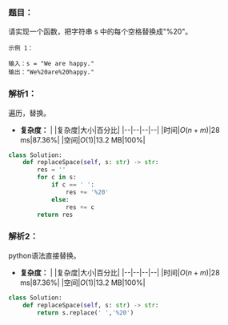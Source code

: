 ### 题目：
请实现一个函数，把字符串 s 中的每个空格替换成"%20"。

```
示例 1：

输入：s = "We are happy."
输出："We%20are%20happy."
```

### 解析1：
遍历，替换。

* **复杂度：**
|  |复杂度|大小|百分比|
|--|--|--|--|
|时间|$O(n+m)$|28 ms|87.36%|
|空间|$O(1)$|13.2 MB|100%|

```python
class Solution:
    def replaceSpace(self, s: str) -> str:
        res = ''
        for c in s:
            if c == ' ':
                res += '%20'
            else:
                res += c
        return res
```

### 解析2：
python语法直接替换。

* **复杂度：**
|  |复杂度|大小|百分比|
|--|--|--|--|
|时间|$O(n+m)$|28 ms|87.36%|
|空间|$O(1)$|13.2 MB|100%|

```python
class Solution:
    def replaceSpace(self, s: str) -> str:
        return s.replace(' ','%20')
```